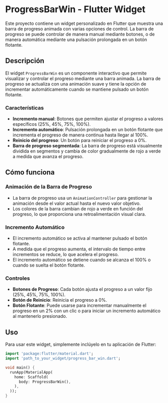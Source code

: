 # ProgressBarWin - Flutter Widget

Este proyecto contiene un widget personalizado en Flutter que muestra una barra de progreso animada con varias opciones de control. La barra de progreso se puede controlar de manera manual mediante botones, o de manera automática mediante una pulsación prolongada en un botón flotante.

## Descripción

El widget `ProgressBarWin` es un componente interactivo que permite visualizar y controlar el progreso mediante una barra animada. La barra de progreso se actualiza con una animación suave y tiene la opción de incrementar automáticamente cuando se mantiene pulsado un botón flotante.

### Características

- **Incremento manual**: Botones que permiten ajustar el progreso a valores específicos (25%, 45%, 75%, 100%).
- **Incremento automático**: Pulsación prolongada en un botón flotante que incrementa el progreso de manera continua hasta llegar al 100%.
- **Reinicio del progreso**: Un botón para reiniciar el progreso a 0%.
- **Barra de progreso segmentada**: La barra de progreso está visualmente dividida en segmentos y cambia de color gradualmente de rojo a verde a medida que avanza el progreso.

## Cómo funciona

### Animación de la Barra de Progreso

- La barra de progreso usa un `AnimationController` para gestionar la animación desde el valor actual hasta el nuevo valor objetivo.
- Los colores de la barra cambian de rojo a verde en función del progreso, lo que proporciona una retroalimentación visual clara.

### Incremento Automático

- El incremento automático se activa al mantener pulsado el botón flotante.
- A medida que el progreso aumenta, el intervalo de tiempo entre incrementos se reduce, lo que acelera el progreso.
- El incremento automático se detiene cuando se alcanza el 100% o cuando se suelta el botón flotante.

### Controles

- **Botones de Progreso**: Cada botón ajusta el progreso a un valor fijo (25%, 45%, 75%, 100%).
- **Botón de Reinicio**: Reinicia el progreso a 0%.
- **Botón Flotante**: Puede usarse para incrementar manualmente el progreso en un 2% con un clic o para iniciar un incremento automático al mantenerlo presionado.

## Uso

Para usar este widget, simplemente inclúyelo en tu aplicación de Flutter:

```dart
import 'package:flutter/material.dart';
import 'path_to_your_widget/progress_bar_win.dart';

void main() {
  runApp(MaterialApp(
    home: Scaffold(
      body: ProgressBarWin(),
    ),
  ));
}
